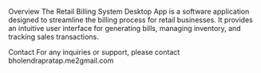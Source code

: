 Overview
The Retail Billing System Desktop App is a software application designed to streamline the billing process for retail businesses. 
It provides an intuitive user interface for generating bills, managing inventory, and tracking sales transactions.

Contact
For any inquiries or support, please contact bholendrapratap.me2gmail.com
